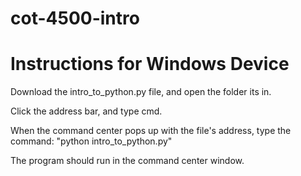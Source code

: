  # cot-4500-intro
 # Instructions for Windows Device
Download the intro_to_python.py file, and open the folder its in.

Click the address bar, and type cmd.

When the command center pops up with the file's address, type the command: "python intro_to_python.py"

The program should run in the command center window.
